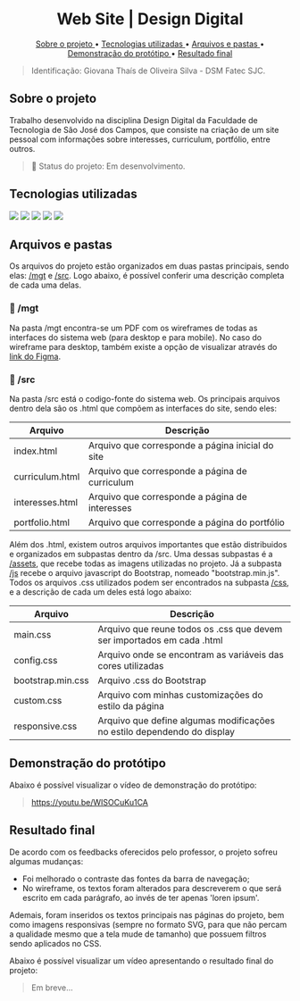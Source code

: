 <h1 align="center">
  <a id="topo"> Web Site | Design Digital </a>
</h1>

<p align="center"> 
  <a href="#sobre-projeto"> Sobre o projeto </a> • <a href="#tecnologias">Tecnologias utilizadas </a> • <a href="#arquivos-pastas"> Arquivos e pastas </a> • <a href="#prototipo"> Demonstração do protótipo </a>  • <a href="#resultadoFinal"> Resultado final </a> 
</p>

>Identificação: Giovana Thaís de Oliveira Silva - DSM Fatec SJC.

## <a id="sobre-projeto"> Sobre o projeto </a>
Trabalho desenvolvido na disciplina Design Digital da Faculdade de Tecnologia de São José dos Campos, que consiste na criação de um site pessoal com informações sobre interesses, curriculum, portfólio, entre outros.

>📌 Status do projeto: Em desenvolvimento.

## <a id="tecnologias"> Tecnologias utilizadas </a>

<img src="https://img.shields.io/badge/HTML5-E34F26?style=for-the-badge&logo=html5&logoColor=white" /> <img src="https://img.shields.io/badge/CSS3-1572B6?style=for-the-badge&logo=css3&logoColor=whit" /> <img src="https://img.shields.io/badge/JavaScript-F7DF1E?style=for-the-badge&logo=javascript&logoColor=black" /> <img src="https://img.shields.io/badge/Bootstrap-563D7C?style=for-the-badge&logo=bootstrap&logoColor=white" /> <img src="https://img.shields.io/badge/Figma-F24E1E?style=for-the-badge&logo=Figma&logoColor=white" />

## <a id="arquivos-pastas"> Arquivos e pastas </a>
Os arquivos do projeto estão organizados em duas pastas principais, sendo elas: <a href="https://github.com/gioliveirass/fatec-design-digital-2021-1/tree/main/mgt">/mgt</a> e <a href="https://github.com/gioliveirass/fatec-design-digital-2021-1/tree/main/src">/src</a>. Logo abaixo, é possível conferir uma descrição completa de cada uma delas.

### 📁 /mgt
Na pasta /mgt encontra-se um PDF com os wireframes de todas as interfaces do sistema web (para desktop e para mobile). No caso do wireframe para desktop, também existe a opção de visualizar através do <a href="https://www.figma.com/proto/Cx0eIMqmYycnW9XM1prhxy/FATEC---Design-Digital-2021%2F1?node-id=2%3A3&scaling=min-zoom">link do Figma</a>.

### 📁 /src
Na pasta /src está o codigo-fonte do sistema web. Os principais arquivos dentro dela são os .html que compõem as interfaces do site, sendo eles:


Arquivo | Descrição 
--------|-----------------------------------------------------
index.html | Arquivo que corresponde a página inicial do site
curriculum.html | Arquivo que corresponde a página de curriculum
interesses.html | Arquivo que corresponde a página de interesses
portfolio.html | Arquivo que corresponde a página do portfólio

Além dos .html, existem outros arquivos importantes que estão distribuidos e organizados em subpastas dentro da /src. Uma dessas subpastas é a <a href="https://github.com/gioliveirass/fatec-design-digital-2021-1/tree/main/src/assets">/assets</a>, que recebe todas as imagens utilizadas no projeto. Já a subpasta <a href="https://github.com/gioliveirass/fatec-design-digital-2021-1/tree/main/src/js">/js</a> recebe o arquivo javascript do Bootstrap, nomeado "bootstrap.min.js". Todos os arquivos .css utilizados podem ser encontrados na subpasta <a href="https://github.com/gioliveirass/fatec-design-digital-2021-1/tree/main/src/css">/css</a>, e a descrição de cada um deles está logo abaixo:

Arquivo | Descrição 
--------|-----------------------------------------------------
main.css | Arquivo que reune todos os .css que devem ser importados em cada .html
config.css | Arquivo onde se encontram as variáveis das cores utilizadas
bootstrap.min.css | Arquivo .css do Bootstrap
custom.css | Arquivo com minhas customizações do estilo da página
responsive.css | Arquivo que define algumas modificações no estilo dependendo do display

## <a id="prototipo"> Demonstração do protótipo </a>
Abaixo é possível visualizar o vídeo de demonstração do protótipo:

> https://youtu.be/WISOCuKu1CA

## <a id="resultadoFinal"> Resultado final </a>
De acordo com os feedbacks oferecidos pelo professor, o projeto sofreu algumas mudanças:
- Foi melhorado o contraste das fontes da barra de navegação;
- No wireframe, os textos foram alterados para descreverem o que será escrito em cada parágrafo, ao invés de ter apenas 'loren ipsum'.

Ademais, foram inseridos os textos principais nas páginas do projeto, bem como imagens responsivas (sempre no formato SVG, para que não percam a qualidade mesmo que a tela mude de tamanho) que possuem filtros sendo aplicados no CSS.

Abaixo é possível visualizar um vídeo apresentando o resultado final do projeto:

> Em breve...

